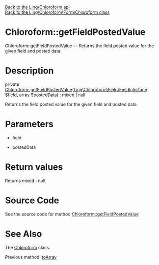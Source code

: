 [Back to the Ling/Chloroform api](https://github.com/lingtalfi/Chloroform/blob/master/doc/api/Ling/Chloroform.md)<br>
[Back to the Ling\Chloroform\Form\Chloroform class](https://github.com/lingtalfi/Chloroform/blob/master/doc/api/Ling/Chloroform/Form/Chloroform.md)


Chloroform::getFieldPostedValue
================



Chloroform::getFieldPostedValue — Returns the field posted value for the given field and posted data.




Description
================


private [Chloroform::getFieldPostedValue](https://github.com/lingtalfi/Chloroform/blob/master/doc/api/Ling/Chloroform/Form/Chloroform/getFieldPostedValue.md)([Ling\Chloroform\Field\FieldInterface](https://github.com/lingtalfi/Chloroform/blob/master/doc/api/Ling/Chloroform/Field/FieldInterface.md) $field, array $postedData) : mixed | null




Returns the field posted value for the given field and posted data.




Parameters
================


- field

    

- postedData

    


Return values
================

Returns mixed | null.








Source Code
===========
See the source code for method [Chloroform::getFieldPostedValue](https://github.com/lingtalfi/Chloroform/blob/master/Form/Chloroform.php#L410-L413)


See Also
================

The [Chloroform](https://github.com/lingtalfi/Chloroform/blob/master/doc/api/Ling/Chloroform/Form/Chloroform.md) class.

Previous method: [toArray](https://github.com/lingtalfi/Chloroform/blob/master/doc/api/Ling/Chloroform/Form/Chloroform/toArray.md)<br>


